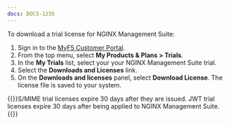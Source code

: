 ```yaml
---
docs: DOCS-1235
---
```


To download a trial license for NGINX Management Suite:

1. Sign in to the [MyF5 Customer Portal](https://account.f5.com/myf5).
2. From the top menu, select **My Products & Plans > Trials**.
3. In the **My Trials** list, select your your NGINX Management Suite trial.
4. Select the **Downloads and Licenses** link.
5. On the **Downloads and licenses** panel, select **Download License**. The license file is saved to your system.

{{<note>}}S/MIME trial licenses expire 30 days after they are issued. JWT trial licenses expire 30 days after being applied to NGINX Management Suite.{{</note>}}

